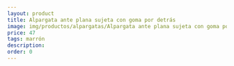 ```yaml
---
layout: product
title: Alpargata ante plana sujeta con goma por detrás 
image: img/productos/alpargatas/Alpargata ante plana sujeta con goma por detrás =47 =marrón.webp
price: 47 
tags: marrón
description: 
order: 0
---
```

